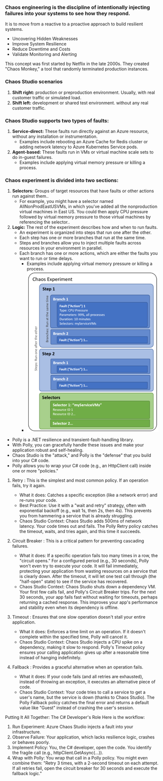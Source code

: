 ### Chaos engineering is the discipline of intentionally injecting failures into your systems to see how they respond.

It is to move from a reactive to a proactive approach to build resilient systems.
  - Uncovering Hidden Weaknesses
  - Improve System Resilience
  - Reduce Downtime and Costs
  - Validate Monitoring and Alerting

This concept was first started by Netflix in the late 2000s. They created "Chaos Monkey," a tool that randomly terminated production instances.

### Chaos Studio scenarios
   1. **Shift right:** production or preproduction environment. Usually, with real customer traffic or simulated load.
   2. **Shift left:** development or shared test environment. without any real customer traffic.


### Chaos Studio supports two types of faults:

   1. **Service-direct:** These faults run directly against an Azure resource, without any installation or instrumentation. 
       - Examples include rebooting an Azure Cache for Redis cluster or adding network latency to Azure Kubernetes Service pods.
   2. **Agent-based:** These faults run in VMs or virtual machine scale sets to do in-guest failures. 
       - Examples include applying virtual memory pressure or killing a process.


### Chaos experiment is divided into two sections:

   1. **Selectors:** Groups of target resources that have faults or other actions run against them.. 
       - For example, you might have a selector named AllNonProdEastUSVMs, in which you've added all the nonproduction virtual machines in East US. You could then apply CPU pressure followed by virtual memory pressure to those virtual machines by referencing the selector..
   2. **Logic:** The rest of the experiment describes how and when to run faults. 
        - An experiment is organized into steps that run one after the other. 
        - Each step has one or more branches that run at the same time. 
        - Steps and branches allow you to inject multiple faults across resources in your environment in parallel.
        - Each branch has one or more actions, which are either the faults you want to run or time delays. 
          - Examples include applying virtual memory pressure or killing a process.
          - ![alt text](image.png)



* Polly is a .NET resilience and transient-fault-handling library.
* With Polly, you can gracefully handle these issues and make your application robust and self-healing.
* Chaos Studio is the "attack," and Polly is the "defense" that you build into your C# code.
* Polly allows you to wrap your C# code (e.g., an HttpClient call) inside one or more "policies."

1. Retry : This is the simplest and most common policy. If an operation fails, try it again.
   - What it does: Catches a specific exception (like a network error) and re-runs your code.
   - Best Practice: Use it with a "wait and retry" strategy, often with exponential backoff (e.g., wait 1s, then 2s, then 4s). This prevents you from hammering a service that is already struggling.
   - Chaos Studio Context: Chaos Studio adds 500ms of network latency. Your code times out and fails. The Polly Retry policy catches the timeout, waits, and tries again, and this time it succeeds.

2. Circuit Breaker : This is a critical pattern for preventing cascading failures.

   - What it does: If a specific operation fails too many times in a row, the "circuit opens." For a configured period (e.g., 30 seconds), Polly won't even try to execute your code. It will fail immediately, protecting your application from wasting resources on a service that is clearly down. After the timeout, it will let one test call through (the "half-open" state) to see if the service has recovered.
   - Chaos Studio Context: Chaos Studio shuts down a dependency VM. Your first few calls fail, and Polly's Circuit Breaker trips. For the next 30 seconds, your app fails fast without waiting for timeouts, perhaps returning a cached response. This improves your app's performance and stability even when its dependency is offline.

3. Timeout : Ensures that one slow operation doesn't stall your entire application.
   - What it does: Enforces a time limit on an operation. If it doesn't complete within the specified time, Polly will cancel it.
   - Chaos Studio Context: Chaos Studio injects a CPU spike on a dependency, making it slow to respond. Polly's Timeout policy ensures your calling application gives up after a reasonable time instead of hanging indefinitely.
4. Fallback : Provides a graceful alternative when an operation fails.
    - What it does: If your code fails (and all retries are exhausted), instead of throwing an exception, it executes an alternative piece of code.
    - Chaos Studio Context: Your code tries to call a service to get a user's name, but the service is down (thanks to Chaos Studio). The Polly Fallback policy catches the final error and returns a default value like "Guest" instead of crashing the user's session.

Putting It All Together: The C# Developer's Role
 Here is the workflow:
   1. Run Experiment: Azure Chaos Studio injects a fault into your infrastructure.
   2. Observe Failure: Your application, which lacks resilience logic, crashes or behaves poorly.
   3. Implement Policy: You, the C# developer, open the code. You identify the fragile call (e.g., httpClient.GetAsync(...)).
   4. Wrap with Polly: You wrap that call in a Polly policy. You might even combine them: "Retry 3 times, with a 2-second timeout on each attempt. If all retries fail, open the circuit breaker for 30 seconds and execute the fallback logic."
